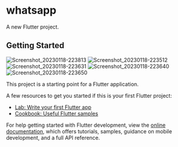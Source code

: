 # whatsapp

A new Flutter project.

## Getting Started
![Screenshot_20230118-223813](https://user-images.githubusercontent.com/113037698/213248870-57a76acb-3ca0-475b-860e-340dac86541b.jpg)
![Screenshot_20230118-223512](https://user-images.githubusercontent.com/113037698/213248877-3a3e09e1-5d2f-4604-a9fc-3dba18ee449e.jpg)
![Screenshot_20230118-223631](https://user-images.githubusercontent.com/113037698/213248880-6c73d9c1-a61e-4829-8a3c-50f841d738f9.jpg)
![Screenshot_20230118-223640](https://user-images.githubusercontent.com/113037698/213248884-8504849c-87a8-476e-8530-cd974bc4578d.jpg)
![Screenshot_20230118-223650](https://user-images.githubusercontent.com/113037698/213248888-4c1d30e0-adb6-4c74-b222-071bff747867.jpg)

This project is a starting point for a Flutter application.

A few resources to get you started if this is your first Flutter project:

- [Lab: Write your first Flutter app](https://docs.flutter.dev/get-started/codelab)
- [Cookbook: Useful Flutter samples](https://docs.flutter.dev/cookbook)

For help getting started with Flutter development, view the
[online documentation](https://docs.flutter.dev/), which offers tutorials,
samples, guidance on mobile development, and a full API reference.
